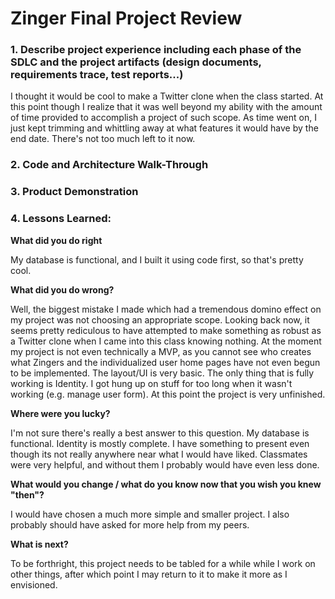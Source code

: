 # Zinger Final Project Review

### 1. Describe project experience including each phase of the SDLC and the project artifacts (design documents, requirements trace, test reports...)

I thought it would be cool to make a Twitter clone when the class started. At this point though I realize that it was well beyond my ability with the amount of time provided to accomplish a project of such scope. As time went on, I just kept trimming and whittling away at what features it would have by the end date. There's not too much left to it now.

### 2. Code and Architecture Walk-Through

### 3. Product Demonstration

### 4. Lessons Learned:

**What did you do right**

My database is functional, and I built it using code first, so that's pretty cool.

**What did you do wrong?**

Well, the biggest mistake I made which had a tremendous domino effect on my project was not choosing an appropriate scope. Looking back now, it seems pretty rediculous to have attempted
to make something as robust as a Twitter clone when I came into this class knowing nothing. At the moment my project is not even technically a MVP, as you cannot see who creates what Zingers and the individualized user home pages have not even begun to be implemented. The layout/UI is very basic. The only thing that is fully working is Identity. I got hung up on stuff for too long when it wasn't working (e.g. manage user form). At this point the project is very unfinished.

**Where were you lucky?**

I'm not sure there's really a best answer to this question. My database is functional. Identity is mostly complete. I have something to present even though its not really anywhere near what I would have liked. Classmates were very helpful, and without them I probably would have even less done.

**What would you change / what do you know now that you wish you knew "then"?**

I would have chosen a much more simple and smaller project. I also probably should have asked for more help from my peers.

**What is next?**

To be forthright, this project needs to be tabled for a while while I work on other things, after which point I may return to it to make it more as I envisioned.



